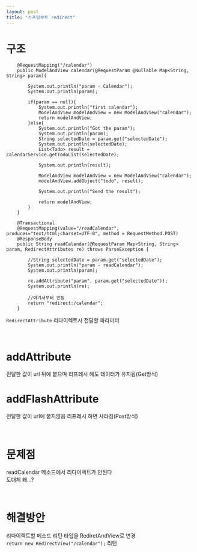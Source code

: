 ```yaml
---
layout: post
title: "스프링부트 redirect"
---
```


# 구조
```
    @RequestMapping("/calendar")
    public ModelAndView calendar(@RequestParam @Nullable Map<String, String> param){

        System.out.println("param - Calendar");
        System.out.println(param);

        if(param == null){
            System.out.println("first calendar");
            ModelAndView modelAndView = new ModelAndView("calendar");
            return modelAndView;
        }else{
            System.out.println("Got the param");
            System.out.println(param);
            String selectedDate = param.get("selectedDate");
            System.out.println(selectedDate);
            List<Todo> result = calendarService.getTodoList(selectedDate);

            System.out.println(result);

            ModelAndView modelAndView = new ModelAndView("calendar");
            modelAndView.addObject("todo", result);

            System.out.println("Send the result");

            return modelAndView;
        }
    }

    @Transactional
    @RequestMapping(value="/readCalendar", produces="text/html;charset=UTF-8", method = RequestMethod.POST)
    @ResponseBody
    public String readCalendar(@RequestParam Map<String, String> param, RedirectAttributes re) throws ParseException {

        //String selectedDate = param.get("selectedDate");
        System.out.println("param - readCalendar");
        System.out.println(param);
        
        re.addAttribute("param", param.get("selectedDate"));
        System.out.println(re);
        
        //여기서부터 안됨
        return "redirect:/calendar";
    }
```

`RedirectAttribute` 리다이렉트시 전달할 파라미터  

<br>

# addAttribute
전달한 값이 url 뒤에 붙으며 리프레시 해도 데이터가 유지됨(Get방식)  

# addFlashAttribute
전달한 값이 url에 붙지않음 리프레시 하면 사라짐(Post방식)  

<br>

# 문제점
readCalendar 메소드에서 리다이렉트가 안된다  
도대체 왜...?  

<br>

# 해결방안
리다이렉트할 메소드 리턴 타입을 RediretAndView로 변경  
`return new RedirectView("/calendar");` 리턴 
